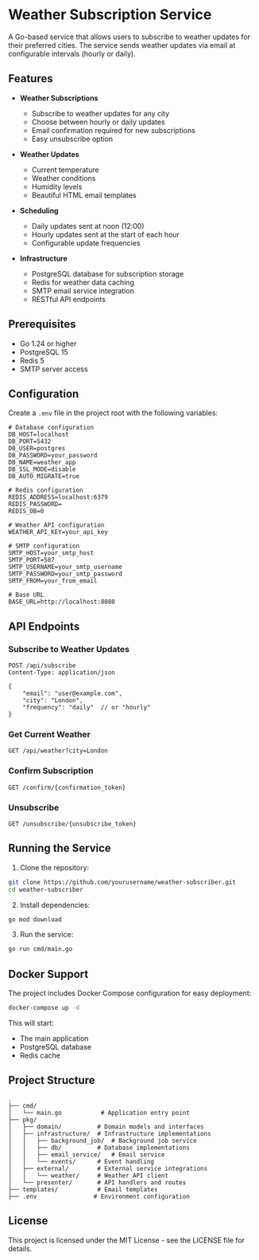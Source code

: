 # Weather Subscription Service

A Go-based service that allows users to subscribe to weather updates for their preferred cities. The service sends weather updates via email at configurable intervals (hourly or daily).

## Features

- **Weather Subscriptions**
  - Subscribe to weather updates for any city
  - Choose between hourly or daily updates
  - Email confirmation required for new subscriptions
  - Easy unsubscribe option

- **Weather Updates**
  - Current temperature
  - Weather conditions
  - Humidity levels
  - Beautiful HTML email templates

- **Scheduling**
  - Daily updates sent at noon (12:00)
  - Hourly updates sent at the start of each hour
  - Configurable update frequencies

- **Infrastructure**
  - PostgreSQL database for subscription storage
  - Redis for weather data caching
  - SMTP email service integration
  - RESTful API endpoints

## Prerequisites

- Go 1.24 or higher
- PostgreSQL 15
- Redis 5
- SMTP server access

## Configuration

Create a `.env` file in the project root with the following variables:

```env
# Database configuration
DB_HOST=localhost
DB_PORT=5432
DB_USER=postgres
DB_PASSWORD=your_password
DB_NAME=weather_app
DB_SSL_MODE=disable
DB_AUTO_MIGRATE=true

# Redis configuration
REDIS_ADDRESS=localhost:6379
REDIS_PASSWORD=
REDIS_DB=0

# Weather API configuration
WEATHER_API_KEY=your_api_key

# SMTP configuration
SMTP_HOST=your_smtp_host
SMTP_PORT=587
SMTP_USERNAME=your_smtp_username
SMTP_PASSWORD=your_smtp_password
SMTP_FROM=your_from_email

# Base URL
BASE_URL=http://localhost:8080
```

## API Endpoints

### Subscribe to Weather Updates
```http
POST /api/subscribe
Content-Type: application/json

{
    "email": "user@example.com",
    "city": "London",
    "frequency": "daily"  // or "hourly"
}
```

### Get Current Weather
```http
GET /api/weather?city=London
```

### Confirm Subscription
```http
GET /confirm/{confirmation_token}
```

### Unsubscribe
```http
GET /unsubscribe/{unsubscribe_token}
```

## Running the Service

1. Clone the repository:
```bash
git clone https://github.com/yourusername/weather-subscriber.git
cd weather-subscriber
```

2. Install dependencies:
```bash
go mod download
```

3. Run the service:
```bash
go run cmd/main.go
```

## Docker Support

The project includes Docker Compose configuration for easy deployment:

```bash
docker-compose up -d
```

This will start:
- The main application
- PostgreSQL database
- Redis cache

## Project Structure

```
.
├── cmd/
│   └── main.go           # Application entry point
├── pkg/
│   ├── domain/          # Domain models and interfaces
│   ├── infrastructure/  # Infrastructure implementations
│   │   ├── background_job/  # Background job service
│   │   ├── db/          # Database implementations
│   │   ├── email_service/   # Email service
│   │   └── events/      # Event handling
│   ├── external/        # External service integrations
│   │   └── weather/     # Weather API client
│   └── presenter/       # API handlers and routes
├── templates/           # Email templates
├── .env                # Environment configuration
```

## License

This project is licensed under the MIT License - see the LICENSE file for details.